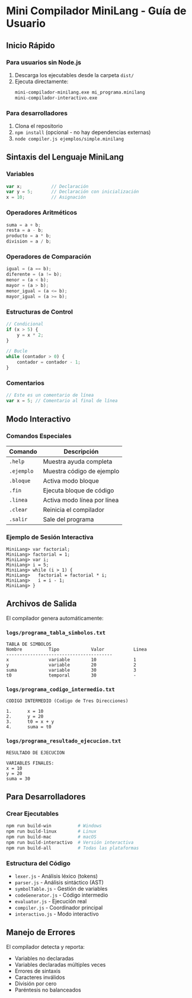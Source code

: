 # Mini Compilador MiniLang - Guía de Usuario

## Inicio Rápido

### Para usuarios sin Node.js
1. Descarga los ejecutables desde la carpeta `dist/`
2. Ejecuta directamente:
   ```cmd
   mini-compilador-minilang.exe mi_programa.minilang
   mini-compilador-interactivo.exe
   ```

### Para desarrolladores
1. Clona el repositorio
2. `npm install` (opcional - no hay dependencias externas)
3. `node compiler.js ejemplos/simple.minilang`

## Sintaxis del Lenguaje MiniLang

### Variables
```javascript
var x;           // Declaración
var y = 5;       // Declaración con inicialización
x = 10;          // Asignación
```

### Operadores Aritméticos
```javascript
suma = a + b;
resta = a - b;
producto = a * b;
division = a / b;
```

### Operadores de Comparación
```javascript
igual = (a == b);
diferente = (a != b);
menor = (a < b);
mayor = (a > b);
menor_igual = (a <= b);
mayor_igual = (a >= b);
```

### Estructuras de Control
```javascript
// Condicional
if (x > 5) {
    y = x * 2;
}

// Bucle
while (contador > 0) {
    contador = contador - 1;
}
```

### Comentarios
```javascript
// Este es un comentario de línea
var x = 5; // Comentario al final de línea
```

## Modo Interactivo

### Comandos Especiales
| Comando | Descripción |
|---------|-------------|
| `.help` | Muestra ayuda completa |
| `.ejemplo` | Muestra código de ejemplo |
| `.bloque` | Activa modo bloque |
| `.fin` | Ejecuta bloque de código |
| `.linea` | Activa modo línea por línea |
| `.clear` | Reinicia el compilador |
| `.salir` | Sale del programa |

### Ejemplo de Sesión Interactiva
```
MiniLang> var factorial;
MiniLang> factorial = 1;
MiniLang> var i;
MiniLang> i = 5;
MiniLang> while (i > 1) {
MiniLang>   factorial = factorial * i;
MiniLang>   i = i - 1;
MiniLang> }
```

## Archivos de Salida

El compilador genera automáticamente:

### `logs/programa_tabla_simbolos.txt`
```
TABLA DE SIMBOLOS
Nombre          Tipo            Valor           Linea
----------------------------------------
x               variable        10              1
y               variable        20              2
suma            variable        30              3
t0              temporal        30              -
```

### `logs/programa_codigo_intermedio.txt`
```
CODIGO INTERMEDIO (Codigo de Tres Direcciones)

1.      x = 10
2.      y = 20
3.      t0 = x + y
4.      suma = t0
```

### `logs/programa_resultado_ejecucion.txt`
```
RESULTADO DE EJECUCION

VARIABLES FINALES:
x = 10
y = 20
suma = 30
```

## Para Desarrolladores

### Crear Ejecutables
```bash
npm run build-win          # Windows
npm run build-linux        # Linux
npm run build-mac          # macOS
npm run build-interactivo  # Versión interactiva
npm run build-all          # Todas las plataformas
```

### Estructura del Código
- `lexer.js` - Análisis léxico (tokens)
- `parser.js` - Análisis sintáctico (AST)
- `symbolTable.js` - Gestión de variables
- `codeGenerator.js` - Código intermedio
- `evaluator.js` - Ejecución real
- `compiler.js` - Coordinador principal
- `interactivo.js` - Modo interactivo

## Manejo de Errores

El compilador detecta y reporta:
- Variables no declaradas
- Variables declaradas múltiples veces
- Errores de sintaxis
- Caracteres inválidos
- División por cero
- Paréntesis no balanceados
